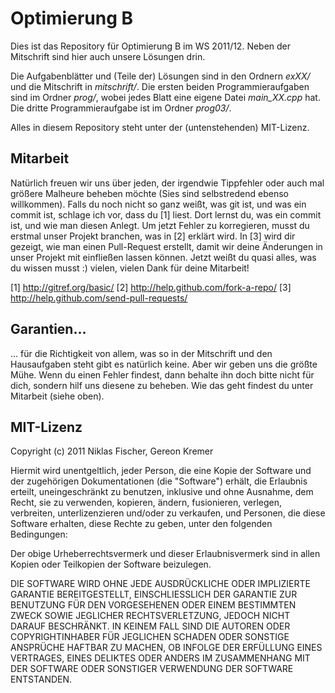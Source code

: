 Optimierung B
=============

Dies ist das Repository für Optimierung B im WS 2011/12.
Neben der Mitschrift sind hier auch unsere Lösungen drin.

Die Aufgabenblätter und (Teile der) Lösungen sind in den Ordnern *exXX/* und die Mitschrift in *mitschrift/*.
Die ersten beiden Programmieraufgaben sind im Ordner *prog/*, wobei jedes Blatt eine eigene Datei *main_XX.cpp* hat.
Die dritte Programmieraufgabe ist im Ordner *prog03/*.

Alles in diesem Repository steht unter der (untenstehenden) MIT-Lizenz.

Mitarbeit
---------
Natürlich freuen wir uns über jeden, der irgendwie Tippfehler oder auch mal größere Malheure beheben möchte (Sies sind selbstredend ebenso willkommen).
Falls du noch nicht so ganz weißt, was git ist, und was ein commit ist, schlage ich vor, dass du [1] liest. Dort lernst du, was ein commit ist, und wie man diesen Anlegt. Um jetzt Fehler zu korregieren, musst du erstmal unser Projekt branchen, was in [2] erklärt wird. In [3] wird dir gezeigt, wie man einen Pull-Request erstellt, damit wir deine Änderungen in unser Projekt mit einfließen lassen können. Jetzt weißt du quasi alles, was du wissen musst :) vielen, vielen Dank für deine Mitarbeit!

[1] http://gitref.org/basic/
[2] http://help.github.com/fork-a-repo/
[3] http://help.github.com/send-pull-requests/


Garantien…
----------
… für die Richtigkeit von allem, was so in der Mitschrift und den Hausaufgaben steht gibt es natürlich keine. Aber wir geben uns die größte Mühe. Wenn du einen Fehler findest, dann behalte ihn doch bitte nicht für dich, sondern hilf uns diesene zu beheben. Wie das geht findest du unter Mitarbeit (siehe oben).

MIT-Lizenz
----------

Copyright (c) 2011 Niklas Fischer, Gereon Kremer

Hiermit wird unentgeltlich, jeder Person, die eine Kopie der Software und der zugehörigen Dokumentationen (die "Software") erhält, die Erlaubnis erteilt, uneingeschränkt zu benutzen, inklusive und ohne Ausnahme, dem Recht, sie zu verwenden, kopieren, ändern, fusionieren, verlegen, verbreiten, unterlizenzieren und/oder zu verkaufen, und Personen, die diese Software erhalten, diese Rechte zu geben, unter den folgenden Bedingungen:

Der obige Urheberrechtsvermerk und dieser Erlaubnisvermerk sind in allen Kopien oder Teilkopien der Software beizulegen.

DIE SOFTWARE WIRD OHNE JEDE AUSDRÜCKLICHE ODER IMPLIZIERTE GARANTIE BEREITGESTELLT, EINSCHLIESSLICH DER GARANTIE ZUR BENUTZUNG FÜR DEN VORGESEHENEN ODER EINEM BESTIMMTEN ZWECK SOWIE JEGLICHER RECHTSVERLETZUNG, JEDOCH NICHT DARAUF BESCHRÄNKT. IN KEINEM FALL SIND DIE AUTOREN ODER COPYRIGHTINHABER FÜR JEGLICHEN SCHADEN ODER SONSTIGE ANSPRÜCHE HAFTBAR ZU MACHEN, OB INFOLGE DER ERFÜLLUNG EINES VERTRAGES, EINES DELIKTES ODER ANDERS IM ZUSAMMENHANG MIT DER SOFTWARE ODER SONSTIGER VERWENDUNG DER SOFTWARE ENTSTANDEN.
